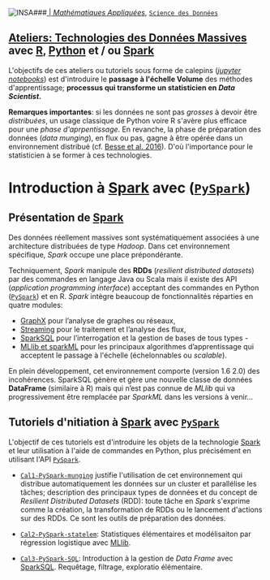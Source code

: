 ###<a href="http://www.insa-toulouse.fr/" ><img src="http://www.math.univ-toulouse.fr/~besse/Wikistat/Images/Logo_INSAvilletoulouse-RVB.png" style="float:left; max-width: 80px; display: inline" alt="INSA"/> |  [*Mathématiques Appliquées*](http://www.math.insa-toulouse.fr/fr/index.html), [`Science des Données`](http://www.math.insa-toulouse.fr/fr/enseignement.html) 

## [Ateliers: Technologies des Données Massives](https://github.com/wikistat/Ateliers-Big-Data) avec [R](https://cran.r-project.org/), [Python](https://www.python.org/) et / ou [Spark](href="http://spark.apache.org/)

L'objectifs de ces ateliers ou tutoriels sous forme de calepins ([*jupyter notebooks*](http://jupyter.org/)) est d'introduire le **passage à l'échelle Volume** des méthodes d'apprentissage; **processus qui transforme un statisticien en *Data Scientist*.** 

**Remarques importantes**: si les données ne sont pas *grosses* à devoir être *distribuées*, un usage classique de Python voire R s'avère plus efficace pour une *phase d'aprpentissage*. En revanche, la phase de préparation des données (*data munging*), en flux ou pas, gagne à être opérée dans un environnement distribué (cf. [Besse et al. 2016](https://hal.archives-ouvertes.fr/hal-01350099)). D'où l'importance pour le statisticien à se former à ces technologies.

# Introduction à [Spark](href="http://spark.apache.org/) avec ([`PySpark`](http://spark.apache.org/docs/latest/api/python/)) 



## Présentation de [Spark](href="http://spark.apache.org/)
Des données réellement massives sont systématiquement associées à une architecture distribuées de type *Hadoop*. Dans cet environnement spécifique, *Spark* occupe une place prépondérante. 

Techniquement, *Spark* manipule des **RDDs** (*resilient distributed datasets*) par des commandes en langage Java ou Scala mais il existe des API (*application programming interface*) acceptant des commandes en Python ([`PySpark`](http://spark.apache.org/docs/latest/api/python/)) et en  R. *Spark* intègre  beaucoup  de fonctionnalités réparties en quatre modules:

- [GraphX](http://spark.apache.org/graphx/) pour l’analyse de graphes ou réseaux, 
- [Streaming](http://spark.apache.org/streaming/) pour le traitement et l’analyse des flux,
- [SparkSQL](http://spark.apache.org/sql/) pour l’interrogation et la gestion de bases de tous types - 
- [MLlib et sparkML](http://spark.apache.org/mllib/) pour les principaux algorithmes d’apprentissage qui acceptent le passage à l'échelle (échelonnables ou *scalable*).

En plein développement, cet environnement comporte (version 1.6 2.0) des incohérences. SparkSQL génère et gère une nouvelle classe de données **DataFrame** (similaire à R) mais qui n’est pas connue de
*MLlib* qui va progressivement être remplacée par *SparkML* dans les versions à venir...


## Tutoriels d'nitiation à [Spark](href="http://spark.apache.org/) avec [`PySpark`](http://spark.apache.org/docs/latest/api/python/)
L'objectif de ces tutoriels est d'introduire les objets de la technologie [Spark](https://spark.apache.org/) et leur utilisation à l'aide de commandes en Python, plus précisément en utilisant l'API  [`PySpark`](http://spark.apache.org/docs/latest/api/python/). 

- [`Cal1-PySpark-munging`](https://github.com/wikistat/Ateliers-Big-Data/blob/master/1-Intro-PySpark/Cal1-PySpark-munging.ipynb) justifie l'utilisation de cet environnement qui distribue automatiquement les données sur un cluster et parallélise les tâches; description des principaux types de données et du concept de *Resilient Distributed Datasets* (RDD): toute tâche en *Spark* s'exprime comme la création, la transformation de RDDs ou le lancement d'actions sur des RDDs. Ce sont les outils de préparation des données.

- [`Cal2-PySpark-statelem`](https://github.com/wikistat/Ateliers-Big-Data/blob/master/1-Intro-PySpark/Cal2-PySpark-statelem.ipynb): Statistiques élémentaires et modélisaiton par régression logistique avec [MLlib](https://spark.apache.org/mllib/).
- [`Cal3-PySpark-SQL`](https://github.com/wikistat/Ateliers-Big-Data/blob/master/1-Intro-PySpark/Cal3-PySpark-SQL.ipynb): Introduction à la gestion de *Data Frame* avec [SparkSQL](http://spark.apache.org/sql/). Requêtage, filtrage, exploratio élémentaire.

